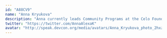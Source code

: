 ```yaml
---
id: "A88CV9"
name: "Anna Kryukova"
description: "Anna currently leads Community Programs at the Celo Foundation. She has previously decentralized her own job as a community lead at the Maker Foundation and is an active member of communities of care like Meta Gamma Delta Kernel. Is likely traveling and wandering around."
twitter: "https://twitter.com/AnnaAlexaK"
avatar: "http://speak.devcon.org/media/avatars/Anna_Kryukova_photo_2hxzN03.jpg"
---
```

